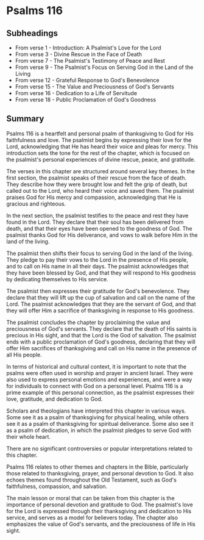 # Psalms 116

## Subheadings

* From verse 1 - Introduction: A Psalmist's Love for the Lord
* From verse 3 - Divine Rescue in the Face of Death
* From verse 7 - The Psalmist's Testimony of Peace and Rest
* From verse 9 - The Psalmist's Focus on Serving God in the Land of the Living
* From verse 12 - Grateful Response to God's Benevolence
* From verse 15 - The Value and Preciousness of God's Servants
* From verse 16 - Dedication to a Life of Servitude
* From verse 18 - Public Proclamation of God's Goodness

## Summary

Psalms 116 is a heartfelt and personal psalm of thanksgiving to God for His faithfulness and love. The psalmist begins by expressing their love for the Lord, acknowledging that He has heard their voice and pleas for mercy. This introduction sets the tone for the rest of the chapter, which is focused on the psalmist's personal experiences of divine rescue, peace, and gratitude.

The verses in this chapter are structured around several key themes. In the first section, the psalmist speaks of their rescue from the face of death. They describe how they were brought low and felt the grip of death, but called out to the Lord, who heard their voice and saved them. The psalmist praises God for His mercy and compassion, acknowledging that He is gracious and righteous.

In the next section, the psalmist testifies to the peace and rest they have found in the Lord. They declare that their soul has been delivered from death, and that their eyes have been opened to the goodness of God. The psalmist thanks God for His deliverance, and vows to walk before Him in the land of the living.

The psalmist then shifts their focus to serving God in the land of the living. They pledge to pay their vows to the Lord in the presence of His people, and to call on His name in all their days. The psalmist acknowledges that they have been blessed by God, and that they will respond to His goodness by dedicating themselves to His service.

The psalmist then expresses their gratitude for God's benevolence. They declare that they will lift up the cup of salvation and call on the name of the Lord. The psalmist acknowledges that they are the servant of God, and that they will offer Him a sacrifice of thanksgiving in response to His goodness.

The psalmist concludes the chapter by proclaiming the value and preciousness of God's servants. They declare that the death of His saints is precious in His sight, and that the Lord is the God of salvation. The psalmist ends with a public proclamation of God's goodness, declaring that they will offer Him sacrifices of thanksgiving and call on His name in the presence of all His people.

In terms of historical and cultural context, it is important to note that the psalms were often used in worship and prayer in ancient Israel. They were also used to express personal emotions and experiences, and were a way for individuals to connect with God on a personal level. Psalms 116 is a prime example of this personal connection, as the psalmist expresses their love, gratitude, and dedication to God.

Scholars and theologians have interpreted this chapter in various ways. Some see it as a psalm of thanksgiving for physical healing, while others see it as a psalm of thanksgiving for spiritual deliverance. Some also see it as a psalm of dedication, in which the psalmist pledges to serve God with their whole heart.

There are no significant controversies or popular interpretations related to this chapter.

Psalms 116 relates to other themes and chapters in the Bible, particularly those related to thanksgiving, prayer, and personal devotion to God. It also echoes themes found throughout the Old Testament, such as God's faithfulness, compassion, and salvation.

The main lesson or moral that can be taken from this chapter is the importance of personal devotion and gratitude to God. The psalmist's love for the Lord is expressed through their thanksgiving and dedication to His service, and serves as a model for believers today. The chapter also emphasizes the value of God's servants, and the preciousness of life in His sight.